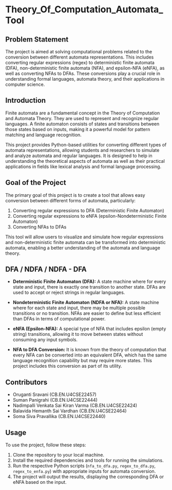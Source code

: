 # Theory_Of_Computation_Automata_Tool

## Problem Statement

The project is aimed at solving computational problems related to the conversion between different automata representations. This includes converting regular expressions (regex) to deterministic finite automata (DFA), non-deterministic finite automata (NFA), and epsilon-NFA (eNFA), as well as converting NFAs to DFAs. These conversions play a crucial role in understanding formal languages, automata theory, and their applications in computer science.

## Introduction

Finite automata are a fundamental concept in the Theory of Computation and Automata Theory. They are used to represent and recognize regular languages. A finite automaton consists of states and transitions between those states based on inputs, making it a powerful model for pattern matching and language recognition.

This project provides Python-based utilities for converting different types of automata representations, allowing students and researchers to simulate and analyze automata and regular languages. It is designed to help in understanding the theoretical aspects of automata as well as their practical applications in fields like lexical analysis and formal language processing.

## Goal of the Project

The primary goal of this project is to create a tool that allows easy conversion between different forms of automata, particularly:

1. Converting regular expressions to DFA (Deterministic Finite Automaton)
2. Converting regular expressions to eNFA (epsilon-Nondeterministic Finite Automaton)
3. Converting NFAs to DFAs

This tool will allow users to visualize and simulate how regular expressions and non-deterministic finite automata can be transformed into deterministic automata, enabling a better understanding of the automata and language theory.

## DFA / NDFA / NDFA - DFA

- **Deterministic Finite Automaton (DFA):** A state machine where for every state and input, there is exactly one transition to another state. DFAs are used to accept or reject strings in regular languages.
  
- **Nondeterministic Finite Automaton (NDFA or NFA):** A state machine where for each state and input, there may be multiple possible transitions or no transition. NFAs are easier to define but less efficient than DFAs in terms of computational power.

- **eNFA (Epsilon-NFA):** A special type of NFA that includes epsilon (empty string) transitions, allowing it to move between states without consuming any input symbols.

- **NFA to DFA Conversion:** It is known from the theory of computation that every NFA can be converted into an equivalent DFA, which has the same language recognition capability but may require more states. This project includes this conversion as part of its utility.

## Contributors

- Oruganti Sravani (CB.EN.U4CSE22457)
- Suman Panigrahi (CB.EN.U4CSE22444)
- Nadimpalli Venkata Sai Kiran Varma (CB.EN.U4CSE22424)
- Balavida Hemanth Sai Vardhan (CB.EN.U4CSE22464)
- Soma Siva Pravallika (CB.EN.U4CSE22440)

## Usage

To use the project, follow these steps:

1. Clone the repository to your local machine.
2. Install the required dependencies and tools for running the simulations.
3. Run the respective Python scripts (`nfa_to_dfa.py`, `regex_to_dfa.py`, `regex_to_enfa.py`) with appropriate inputs for automata conversion.
4. The project will output the results, displaying the corresponding DFA or eNFA based on the input.
